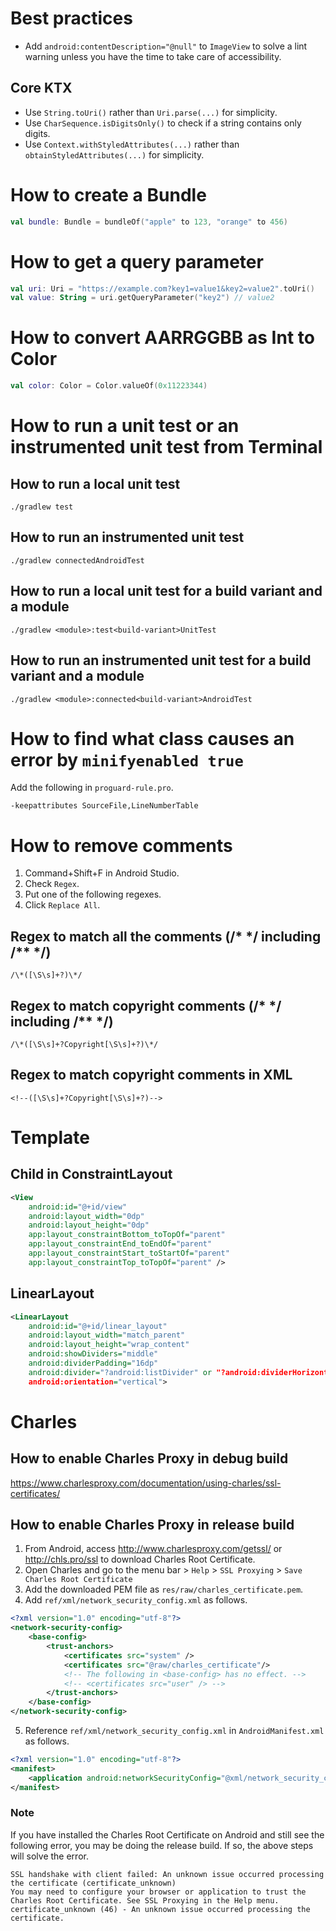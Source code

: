 # Best practices
* Add `android:contentDescription="@null"` to `ImageView` to solve a lint warning unless you have the time to take care of accessibility.
## Core KTX
* Use `String.toUri()` rather than `Uri.parse(...)` for simplicity.
* Use `CharSequence.isDigitsOnly()` to check if a string contains only digits.
* Use `Context.withStyledAttributes(...)` rather than `obtainStyledAttributes(...)` for simplicity.

# How to create a Bundle
```kotlin
val bundle: Bundle = bundleOf("apple" to 123, "orange" to 456)
```

# How to get a query parameter
```kotlin
val uri: Uri = "https://example.com?key1=value1&key2=value2".toUri()
val value: String = uri.getQueryParameter("key2") // value2
```

# How to convert AARRGGBB as Int to Color
```kotlin
val color: Color = Color.valueOf(0x11223344)
```

# How to run a unit test or an instrumented unit test from Terminal
## How to run a local unit test
```shell
./gradlew test
```

## How to run an instrumented unit test
```shell
./gradlew connectedAndroidTest
```

## How to run a local unit test for a build variant and a module
```shell
./gradlew <module>:test<build-variant>UnitTest
```

## How to run an instrumented unit test for a build variant and a module
```shell
./gradlew <module>:connected<build-variant>AndroidTest
```

# How to find what class causes an error by `minifyenabled true`
Add the following in `proguard-rule.pro`.
```
-keepattributes SourceFile,LineNumberTable
```

# How to remove comments
1. Command+Shift+F in Android Studio.
2. Check `Regex`.
3. Put one of the following regexes.
4. Click `Replace All`.

## Regex to match all the comments (/* \*/ including /** \*/)
```
/\*([\S\s]+?)\*/
```

## Regex to match copyright comments (/* \*/ including /** \*/)
```
/\*([\S\s]+?Copyright[\S\s]+?)\*/
```

## Regex to match copyright comments in XML
```
<!--([\S\s]+?Copyright[\S\s]+?)-->
```

# Template
## Child in ConstraintLayout
```xml
<View
    android:id="@+id/view"
    android:layout_width="0dp"
    android:layout_height="0dp"
    app:layout_constraintBottom_toTopOf="parent"
    app:layout_constraintEnd_toEndOf="parent"
    app:layout_constraintStart_toStartOf="parent"
    app:layout_constraintTop_toTopOf="parent" />
```

## LinearLayout
```xml
<LinearLayout
    android:id="@+id/linear_layout"
    android:layout_width="match_parent"
    android:layout_height="wrap_content"
    android:showDividers="middle"
    android:dividerPadding="16dp"
    android:divider="?android:listDivider" or "?android:dividerHorizontal"
    android:orientation="vertical">
```

# Charles
## How to enable Charles Proxy in debug build
https://www.charlesproxy.com/documentation/using-charles/ssl-certificates/

## How to enable Charles Proxy in release build
1. From Android, access http://www.charlesproxy.com/getssl/ or http://chls.pro/ssl to download Charles Root Certificate.
2. Open Charles and go to the menu bar > `Help` > `SSL Proxying` > `Save Charles Root Certificate`
3. Add the downloaded PEM file as `res/raw/charles_certificate.pem`.
4. Add `ref/xml/network_security_config.xml` as follows.
```xml
<?xml version="1.0" encoding="utf-8"?>
<network-security-config>
    <base-config>
        <trust-anchors>
            <certificates src="system" />
            <certificates src="@raw/charles_certificate"/>
            <!-- The following in <base-config> has no effect. -->
            <!-- <certificates src="user" /> -->
        </trust-anchors>
    </base-config>
</network-security-config>
```
5. Reference `ref/xml/network_security_config.xml` in `AndroidManifest.xml` as follows.
```xml
<?xml version="1.0" encoding="utf-8"?>
<manifest>
    <application android:networkSecurityConfig="@xml/network_security_config" />
</manifest>
```
### Note
If you have installed the Charles Root Certificate on Android and still see the following error, you may be doing the release build. If so, the above steps will solve the error.
```
SSL handshake with client failed: An unknown issue occurred processing the certificate (certificate_unknown)
You may need to configure your browser or application to trust the Charles Root Certificate. See SSL Proxying in the Help menu.
certificate_unknown (46) - An unknown issue occurred processing the certificate.
```
